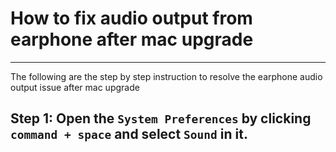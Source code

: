 # How to fix audio output from earphone after mac upgrade
---
The following are the step by step instruction to resolve the earphone audio output issue after mac upgrade

## Step 1: Open the `System Preferences` by clicking `command + space` and select `Sound` in it.
